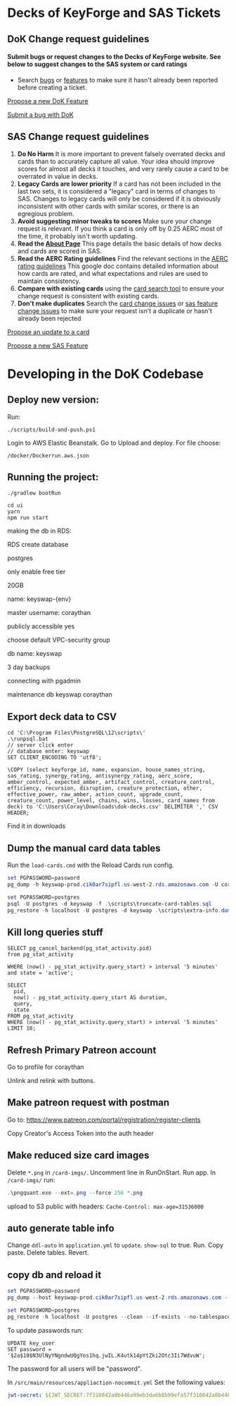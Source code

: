 
# Decks of KeyForge and SAS Tickets

## DoK Change request guidelines

#### Submit bugs or request changes to the Decks of KeyForge website. See below to suggest changes to the SAS system or card ratings

* Search [bugs](https://github.com/CorayThan/decks-of-keyforge/labels/dok-bug) or [features](https://github.com/CorayThan/decks-of-keyforge/issues?q=label%3Adok-feature+) to make sure it hasn't already been reported before creating a ticket.

[Propose a new DoK Feature](https://github.com/CorayThan/decks-of-keyforge/issues/new?assignees=CorayThan&labels=dok-feature&template=dok-feature-request.md&title=)

[Submit a bug with DoK](https://github.com/CorayThan/decks-of-keyforge/issues/new?assignees=CorayThan&labels=dok-bug&template=report-a-bug-with-dok.md&title=)

## SAS Change request guidelines

1. **Do No Harm** It is more important to prevent falsely overrated decks and cards than to accurately capture all value. Your idea should improve scores for almost all decks it touches, and very rarely cause a card to be overrated in value in decks.
2. **Legacy Cards are lower priority** If a card has not been included in the last two sets, it is considered a "legacy" card in terms of changes to SAS. Changes to legacy cards will only be considered if it is obviously inconsistent with other cards with similar scores, or there is an egregious problem.
3. **Avoid suggesting minor tweaks to scores** Make sure your change request is relevant. If you think a card is only off by 0.25 AERC most of the time, it probably isn't worth updating.
4. **Read the [About Page](https://decksofkeyforge.com/about/sas)** This page details the basic details of how decks and cards are scored in SAS.
5. **Read the AERC Rating guidelines** Find the relevant sections in the [AERC rating guidelines](
   https://docs.google.com/document/d/1WkphfSzWj-hZ8l7BMhAgNF6-8b3Qj9cFiV7gGkR9HBU/edit?usp=sharing) This google doc contains detailed information about how cards are rated, and what expectations and rules are used to maintain consistency.
6. **Compare with existing cards** using the [card search tool](https://decksofkeyforge.com/cards) to ensure your change request is consistent with existing cards.
7. **Don't make duplicates** Search the [card change issues](https://github.com/CorayThan/decks-of-keyforge/issues?q=label%3Asas-change-for-card+) or [sas feature change issues](https://github.com/CorayThan/decks-of-keyforge/issues?q=label%3Asas-feature+) to make sure your request isn't a duplicate or hasn't already been rejected

[Propose an update to a card](https://github.com/CorayThan/decks-of-keyforge/issues/new?assignees=CorayThan&labels=sas-change-for-card&template=aerc-change-request-for-card.md&title=%5BCard+Name%5D+%E2%80%93+%5BChange+Description%5D)

[Propose a new SAS Feature](https://github.com/CorayThan/decks-of-keyforge/issues/new?assignees=CorayThan&labels=sas-feature&template=sas-feature-request.md&title=)

# Developing in the DoK Codebase

## Deploy new version:

Run:

```
./scripts/build-and-push.ps1
```

Login to AWS Elastic Beanstalk. Go to Upload and deploy. For file choose: 

```
/docker/Dockerrun.aws.json
```

## Running the project:

```
./gradlew bootRun
```

```
cd ui
yarn
npm run start
```


making the db in RDS:

RDS create database

postgres

only enable free tier

20GB

name: keyswap-{env}

master username: coraythan

publicly accessible yes

choose default VPC-security group

db name: keyswap

3 day backups

connecting with pgadmin

maintenance db keyswap
coraythan

## Export deck data to CSV

```
cd 'C:\Program Files\PostgreSQL\12\scripts\'
.\runpsql.bat
// server click enter
// database enter: keyswap
SET CLIENT_ENCODING TO 'utf8';

\COPY (select keyforge_id, name, expansion, house_names_string, sas_rating, synergy_rating, antisynergy_rating, aerc_score, amber_control, expected_amber, artifact_control, creature_control, efficiency, recursion, disruption, creature_protection, other, effective_power, raw_amber, action_count, upgrade_count, creature_count, power_level, chains, wins, losses, card_names from deck) to 'C:\Users\Coray\Downloads\dok-decks.csv' DELIMITER ',' CSV HEADER;
```

Find it in downloads 


## Dump the manual card data tables

Run the `load-cards.cmd` with the Reload Cards run config.

```powershell
set PGPASSWORD=password
pg_dump -h keyswap-prod.cik0ar7sipfl.us-west-2.rds.amazonaws.com -U coraythan -F c -a -t card_traits -t card_identifier -t extra_card_info -t card -t syn_trait_value -f .\scripts\extra-info.dump keyswap

set PGPASSWORD=postgres
psql -U postgres -d keyswap -f .\scripts\truncate-card-tables.sql
pg_restore -h localhost -U postgres -d keyswap .\scripts\extra-info.dump
```

## Kill long queries stuff
```postgresql
SELECT pg_cancel_backend(pg_stat_activity.pid)
from pg_stat_activity

WHERE (now() - pg_stat_activity.query_start) > interval '5 minutes' and state = 'active';

SELECT
  pid,
  now() - pg_stat_activity.query_start AS duration,
  query,
  state
FROM pg_stat_activity
WHERE (now() - pg_stat_activity.query_start) > interval '5 minutes' 
LIMIT 10;
```

## Refresh Primary Patreon account

Go to profile for coraythan

Unlink and relink with buttons.

## Make patreon request with postman

Go to: https://www.patreon.com/portal/registration/register-clients

Copy Creator's Access Token into the auth header

## Make reduced size card images

Delete `*.png` in `/card-imgs/`. Uncomment line in RunOnStart. Run app. In `/card-imgs/` run:

```powershell
.\pngquant.exe --ext=.png --force 256 *.png
```

upload to S3 public with headers: `Cache-Control: max-age=31536000`

## auto generate table info

Change `ddl-auto` in `application.yml` to `update`. `show-sql` to true. Run. Copy paste. Delete tables. Revert.

## copy db and reload it

```powershell
set PGPASSWORD=password
pg_dump --host keyswap-prod.cik0ar7sipfl.us-west-2.rds.amazonaws.com --username coraythan --format c --no-unlogged-table-data --file .\scripts\full-db.dump keyswap

set PGPASSWORD=postgres
pg_restore -h localhost -U postgres --clean --if-exists --no-tablespaces --no-privileges --no-owner -d keyswap .\scripts\full-db.dump
```

To update passwords run: 
```postgresql
UPDATE key_user
SET password = '$2a$10$N3UlNyYNgndwUQgYos1hq.jwIL.K4utk14pYtZki2Otc3Ii7WdvuW';
```
The password for all users will be "password".

In `/src/main/resources/appliaction-nocommit.yml` Set the following values:

```yaml
jwt-secret: ${JWT_SECRET:7f310842a0b446a99eb3da6b8b99efa57f310842a0b446a99eb3da6b8b99efa5}
```
